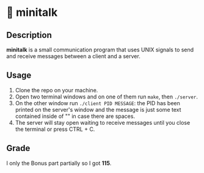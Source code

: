# 💬 minitalk

## Description
**minitalk** is a small communication program that uses UNIX signals to send and receive messages between a client and a server.

## Usage
1. Clone the repo on your machine.
2. Open two terminal windows and on one of them run `make`, then `./server`.
3. On the other window run `./client PID MESSAGE`: the PID has been printed on the server's window and the message is just some text contained inside of "" in case there are spaces.
4. The server will stay open waiting to receive messages until you close the terminal or press CTRL + C.

## Grade
I only the Bonus part partially so I got **115**.
